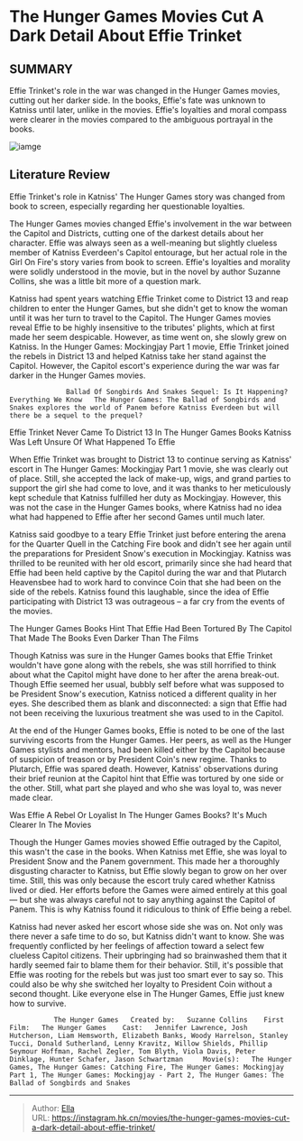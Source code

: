 # The Hunger Games Movies Cut A Dark Detail About Effie Trinket


## SUMMARY 



  Effie Trinket&#39;s role in the war was changed in the Hunger Games movies, cutting out her darker side.   In the books, Effie&#39;s fate was unknown to Katniss until later, unlike in the movies.   Effie&#39;s loyalties and moral compass were clearer in the movies compared to the ambiguous portrayal in the books.  

![iamge](https://static1.srcdn.com/wordpress/wp-content/uploads/2023/02/effie-trinket-the-hunger-games.jpg)

## Literature Review

Effie Trinket&#39;s role in Katniss&#39; The Hunger Games story was changed from book to screen, especially regarding her questionable loyalties.  




The Hunger Games movies changed Effie&#39;s involvement in the war between the Capitol and Districts, cutting one of the darkest details about her character. Effie was always seen as a well-meaning but slightly clueless member of Katniss Everdeen&#39;s Capitol entourage, but her actual role in the Girl On Fire&#39;s story varies from book to screen. Effie&#39;s loyalties and morality were solidly understood in the movie, but in the novel by author Suzanne Collins, she was a little bit more of a question mark.




Katniss had spent years watching Effie Trinket come to District 13 and reap children to enter the Hunger Games, but she didn&#39;t get to know the woman until it was her turn to travel to the Capitol. The Hunger Games movies reveal Effie to be highly insensitive to the tributes&#39; plights, which at first made her seem despicable. However, as time went on, she slowly grew on Katniss. In the Hunger Games: Mockingjay Part 1 movie, Effie Trinket joined the rebels in District 13 and helped Katniss take her stand against the Capitol. However, the Capitol escort&#39;s experience during the war was far darker in the Hunger Games movies.

                  Ballad Of Songbirds And Snakes Sequel: Is It Happening? Everything We Know   The Hunger Games: The Ballad of Songbirds and Snakes explores the world of Panem before Katniss Everdeen but will there be a sequel to the prequel?    


 Effie Trinket Never Came To District 13 In The Hunger Games Books 
Katniss Was Left Unsure Of What Happened To Effie
          




When Effie Trinket was brought to District 13 to continue serving as Katniss&#39; escort in The Hunger Games: Mockingjay Part 1 movie, she was clearly out of place. Still, she accepted the lack of make-up, wigs, and grand parties to support the girl she had come to love, and it was thanks to her meticulously kept schedule that Katniss fulfilled her duty as Mockingjay. However, this was not the case in the Hunger Games books, where Katniss had no idea what had happened to Effie after her second Games until much later.

Katniss said goodbye to a teary Effie Trinket just before entering the arena for the Quarter Quell in the Catching Fire book and didn&#39;t see her again until the preparations for President Snow&#39;s execution in Mockingjay. Katniss was thrilled to be reunited with her old escort, primarily since she had heard that Effie had been held captive by the Capitol during the war and that Plutarch Heavensbee had to work hard to convince Coin that she had been on the side of the rebels. Katniss found this laughable, since the idea of Effie participating with District 13 was outrageous – a far cry from the events of the movies.






 The Hunger Games Books Hint That Effie Had Been Tortured By The Capitol 
That Made The Books Even Darker Than The Films
          

Though Katniss was sure in the Hunger Games books that Effie Trinket wouldn&#39;t have gone along with the rebels, she was still horrified to think about what the Capitol might have done to her after the arena break-out. Though Effie seemed her usual, bubbly self before what was supposed to be President Snow&#39;s execution, Katniss noticed a different quality in her eyes. She described them as blank and disconnected: a sign that Effie had not been receiving the luxurious treatment she was used to in the Capitol.

At the end of the Hunger Games books, Effie is noted to be one of the last surviving escorts from the Hunger Games. Her peers, as well as the Hunger Games stylists and mentors, had been killed either by the Capitol because of suspicion of treason or by President Coin&#39;s new regime. Thanks to Plutarch, Effie was spared death. However, Katniss&#39; observations during their brief reunion at the Capitol hint that Effie was tortured by one side or the other. Still, what part she played and who she was loyal to, was never made clear.






 Was Effie A Rebel Or Loyalist In The Hunger Games Books? 
It&#39;s Much Clearer In The Movies
         

Though the Hunger Games movies showed Effie outraged by the Capitol, this wasn&#39;t the case in the books. When Katniss met Effie, she was loyal to President Snow and the Panem government. This made her a thoroughly disgusting character to Katniss, but Effie slowly began to grow on her over time. Still, this was only because the escort truly cared whether Katniss lived or died. Her efforts before the Games were aimed entirely at this goal — but she was always careful not to say anything against the Capitol of Panem. This is why Katniss found it ridiculous to think of Effie being a rebel.

Katniss had never asked her escort whose side she was on. Not only was there never a safe time to do so, but Katniss didn&#39;t want to know. She was frequently conflicted by her feelings of affection toward a select few clueless Capitol citizens. Their upbringing had so brainwashed them that it hardly seemed fair to blame them for their behavior. Still, it&#39;s possible that Effie was rooting for the rebels but was just too smart ever to say so. This could also be why she switched her loyalty to President Coin without a second thought. Like everyone else in The Hunger Games, Effie just knew how to survive.




               The Hunger Games   Created by:   Suzanne Collins    First Film:   The Hunger Games    Cast:   Jennifer Lawrence, Josh Hutcherson, Liam Hemsworth, Elizabeth Banks, Woody Harrelson, Stanley Tucci, Donald Sutherland, Lenny Kravitz, Willow Shields, Phillip Seymour Hoffman, Rachel Zegler, Tom Blyth, Viola Davis, Peter Dinklage, Hunter Schafer, Jason Schwartzman     Movie(s):   The Hunger Games, The Hunger Games: Catching Fire, The Hunger Games: Mockingjay Part 1, The Hunger Games: Mockingjay - Part 2, The Hunger Games: The Ballad of Songbirds and Snakes      

---

> Author: [Ella](https://instagram.hk.cn/)  
> URL: https://instagram.hk.cn/movies/the-hunger-games-movies-cut-a-dark-detail-about-effie-trinket/  

